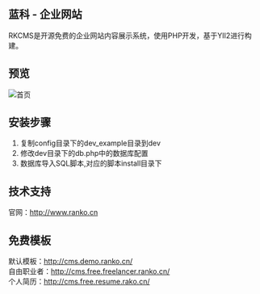 ## 蓝科 - 企业网站  
RKCMS是开源免费的企业网站内容展示系统，使用PHP开发，基于YII2进行构建。

## 预览
![首页](http://backend.ranko.cn/uploads/file/cms.png)

## 安装步骤
1. 复制config目录下的dev_example目录到dev
2. 修改dev目录下的db.php中的数据库配置
3. 数据库导入SQL脚本,对应的脚本install目录下

## 技术支持
官网：http://www.ranko.cn  

## 免费模板
默认模板：http://cms.demo.ranko.cn/  
自由职业者：http://cms.free.freelancer.ranko.cn/  
个人简历：http://cms.free.resume.rako.cn/  